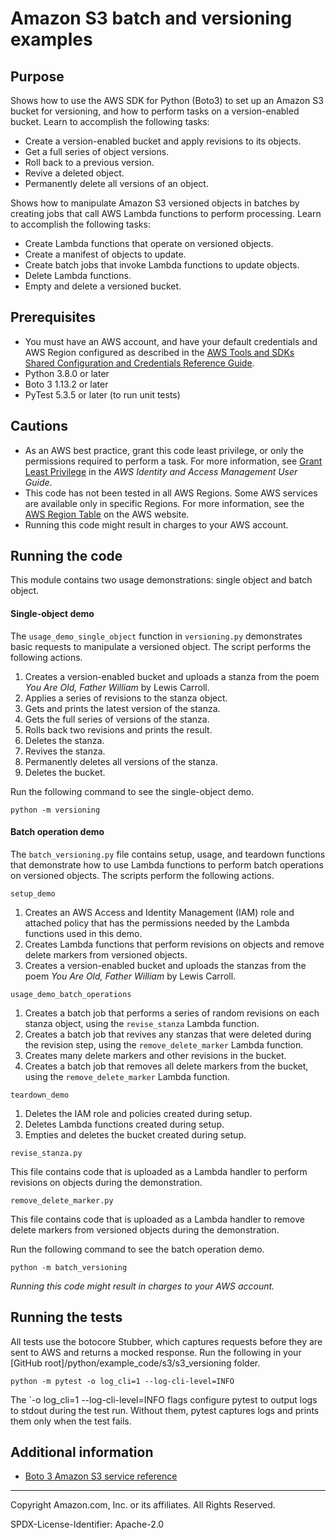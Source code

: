 # Amazon S3 batch and versioning examples

## Purpose

Shows how to use the AWS SDK for Python (Boto3) to set up an Amazon S3 bucket for 
versioning, and how to perform tasks on a version-enabled bucket. Learn to 
accomplish the following tasks:

* Create a version-enabled bucket and apply revisions to its objects.
* Get a full series of object versions.
* Roll back to a previous version.
* Revive a deleted object.
* Permanently delete all versions of an object.

Shows how to manipulate Amazon S3 versioned objects in batches by creating jobs
that call AWS Lambda functions to perform processing. Learn to accomplish the
following tasks:

* Create Lambda functions that operate on versioned objects.
* Create a manifest of objects to update.
* Create batch jobs that invoke Lambda functions to update objects.
* Delete Lambda functions.
* Empty and delete a versioned bucket.

## Prerequisites

- You must have an AWS account, and have your default credentials and AWS Region
  configured as described in the [AWS Tools and SDKs Shared Configuration and
  Credentials Reference Guide](https://docs.aws.amazon.com/credref/latest/refdocs/creds-config-files.html).
- Python 3.8.0 or later
- Boto 3 1.13.2 or later
- PyTest 5.3.5 or later (to run unit tests)

## Cautions

- As an AWS best practice, grant this code least privilege, or only the 
  permissions required to perform a task. For more information, see 
  [Grant Least Privilege](https://docs.aws.amazon.com/IAM/latest/UserGuide/best-practices.html#grant-least-privilege) 
  in the *AWS Identity and Access Management 
  User Guide*.
- This code has not been tested in all AWS Regions. Some AWS services are 
  available only in specific Regions. For more information, see the 
  [AWS Region Table](https://aws.amazon.com/about-aws/global-infrastructure/regional-product-services/)
  on the AWS website.
- Running this code might result in charges to your AWS account.

## Running the code

This module contains two usage demonstrations: single object and batch object. 

#### Single-object demo

The `usage_demo_single_object` function in `versioning.py` demonstrates basic requests 
to manipulate a versioned object. The script performs the following actions.

1. Creates a version-enabled bucket and uploads a stanza from the poem *You Are Old,
Father William* by Lewis Carroll.
1. Applies a series of revisions to the stanza object.
1. Gets and prints the latest version of the stanza.
1. Gets the full series of versions of the stanza.
1. Rolls back two revisions and prints the result.
1. Deletes the stanza.
1. Revives the stanza.
1. Permanently deletes all versions of the stanza.
1. Deletes the bucket.

Run the following command to see the single-object demo.

```
python -m versioning
``` 

#### Batch operation demo

The `batch_versioning.py` file contains setup, usage, and teardown functions that 
demonstrate how to use Lambda functions to perform batch operations on versioned
objects. The scripts perform the following actions.

`setup_demo`
1. Creates an AWS Access and Identity Management (IAM) role and attached policy that 
has the permissions needed by the Lambda functions used in this demo.
1. Creates Lambda functions that perform revisions on objects and remove delete markers
from versioned objects.
1. Creates a version-enabled bucket and uploads the stanzas from the poem *You Are Old,
Father William* by Lewis Carroll.

`usage_demo_batch_operations`
1. Creates a batch job that performs a series of random revisions on each stanza 
object, using the `revise_stanza` Lambda function.
1. Creates a batch job that revives any stanzas that were deleted during the revision
step, using the `remove_delete_marker` Lambda function.
1. Creates many delete markers and other revisions in the bucket.
1. Creates a batch job that removes all delete markers from the bucket, using the
`remove_delete_marker` Lambda function.

`teardown_demo`
1. Deletes the IAM role and policies created during setup.
1. Deletes Lambda functions created during setup.
1. Empties and deletes the bucket created during setup.

`revise_stanza.py`

This file contains code that is uploaded as a Lambda handler to perform revisions on
objects during the demonstration.

`remove_delete_marker.py`

This file contains code that is uploaded as a Lambda handler to remove delete markers
from versioned objects during the demonstration. 

Run the following command to see the batch operation demo.

```
python -m batch_versioning
``` 

*Running this code might result in charges to your AWS account.*

## Running the tests

All tests use the botocore Stubber, which captures requests before they are sent to 
AWS and returns a mocked response. Run the following in your 
[GitHub root]/python/example_code/s3/s3_versioning folder.

```
python -m pytest -o log_cli=1 --log-cli-level=INFO
```

The `-o log_cli=1 --log-cli-level=INFO flags configure pytest to output
logs to stdout during the test run. Without them, pytest captures logs and prints
them only when the test fails.

## Additional information

- [Boto 3 Amazon S3 service reference](https://boto3.amazonaws.com/v1/documentation/api/latest/reference/services/s3.html)

---
Copyright Amazon.com, Inc. or its affiliates. All Rights Reserved.

SPDX-License-Identifier: Apache-2.0
